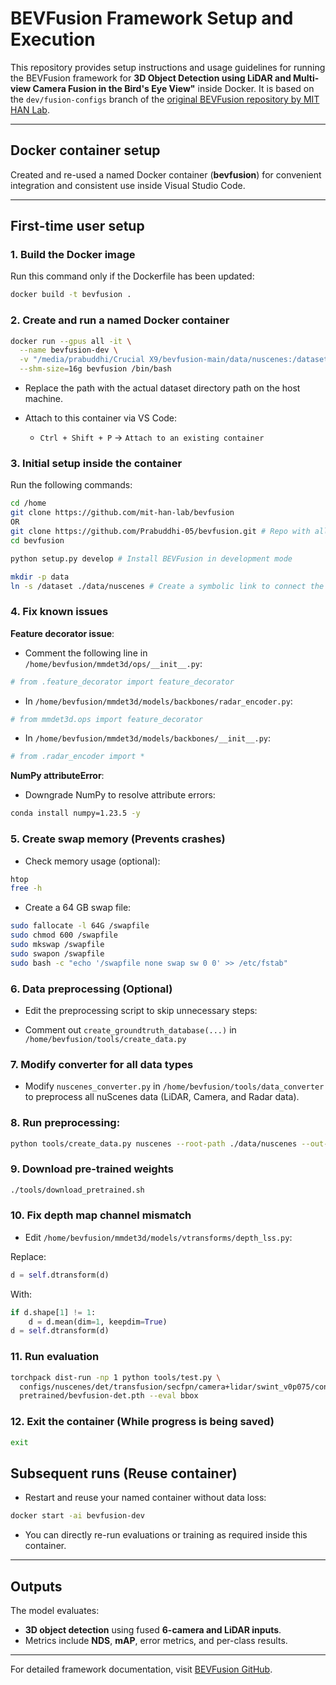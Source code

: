 # BEVFusion Framework Setup and Execution

This repository provides setup instructions and usage guidelines for running the BEVFusion framework for **3D Object Detection using LiDAR and Multi-view Camera Fusion in the Bird's Eye View"** inside Docker. It is based on the ```dev/fusion-configs``` branch of the [original BEVFusion repository by MIT HAN Lab](https://github.com/mit-han-lab/bevfusion).

---
## Docker container setup

Created and re-used a named Docker container (**bevfusion**) for convenient integration and consistent use inside Visual Studio Code.

---

## First-time user setup

### 1. Build the Docker image

Run this command only if the Dockerfile has been updated:

```bash
docker build -t bevfusion .
```

### 2. Create and run a named Docker container

```bash
docker run --gpus all -it \
  --name bevfusion-dev \
  -v "/media/prabuddhi/Crucial X9/bevfusion-main/data/nuscenes:/dataset" \
  --shm-size=16g bevfusion /bin/bash
```

* Replace the path with the actual dataset directory path on the host machine.

* Attach to this container via VS Code:

  * `Ctrl + Shift + P` → `Attach to an existing container`


### 3. Initial setup inside the container

Run the following commands:

```bash
cd /home
git clone https://github.com/mit-han-lab/bevfusion
OR
git clone https://github.com/Prabuddhi-05/bevfusion.git # Repo with all the modifications mentioned below (except numpy installation)
cd bevfusion

python setup.py develop # Install BEVFusion in development mode

mkdir -p data
ln -s /dataset ./data/nuscenes # Create a symbolic link to connect the dataset on the host machine to Docker 
```

### 4. Fix known issues

**Feature decorator issue**:

* Comment the following line in `/home/bevfusion/mmdet3d/ops/__init__.py`:

```python
# from .feature_decorator import feature_decorator
```

* In `/home/bevfusion/mmdet3d/models/backbones/radar_encoder.py`:

```python
# from mmdet3d.ops import feature_decorator
```

* In `/home/bevfusion/mmdet3d/models/backbones/__init__.py`:

```python
# from .radar_encoder import *
```

**NumPy attributeError**:

* Downgrade NumPy to resolve attribute errors:

```bash
conda install numpy=1.23.5 -y
```

### 5. Create swap memory (Prevents crashes)

* Check memory usage (optional):

```bash
htop
free -h
```

* Create a 64 GB swap file:

```bash
sudo fallocate -l 64G /swapfile
sudo chmod 600 /swapfile
sudo mkswap /swapfile
sudo swapon /swapfile
sudo bash -c "echo '/swapfile none swap sw 0 0' >> /etc/fstab"
```

### 6. Data preprocessing (Optional)

* Edit the preprocessing script to skip unnecessary steps:

* Comment out `create_groundtruth_database(...)` in `/home/bevfusion/tools/create_data.py`


### 7. Modify converter for all data types

* Modify `nuscenes_converter.py` in `/home/bevfusion/tools/data_converter` to preprocess all nuScenes data (LiDAR, Camera, and Radar data).

### 8. Run preprocessing:

```bash
python tools/create_data.py nuscenes --root-path ./data/nuscenes --out-dir ./data/nuscenes --extra-tag nuscenes --version v1.0
```

### 9. Download pre-trained weights

```bash
./tools/download_pretrained.sh
```

### 10. Fix depth map channel mismatch

* Edit `/home/bevfusion/mmdet3d/models/vtransforms/depth_lss.py`:

Replace:

```python
d = self.dtransform(d)
```

With:

```python
if d.shape[1] != 1:
    d = d.mean(dim=1, keepdim=True)
d = self.dtransform(d)
```

### 11. Run evaluation

```bash
torchpack dist-run -np 1 python tools/test.py \
  configs/nuscenes/det/transfusion/secfpn/camera+lidar/swint_v0p075/convfuser.yaml \
  pretrained/bevfusion-det.pth --eval bbox
```
### 12. Exit the container (While progress is being saved)
```bash
exit

```

## Subsequent runs (Reuse container)

* Restart and reuse your named container without data loss:

```bash
docker start -ai bevfusion-dev
```

* You can directly re-run evaluations or training as required inside this container.

---

## Outputs

The model evaluates:

* **3D object detection** using fused **6-camera and LiDAR inputs**.
* Metrics include **NDS**, **mAP**, error metrics, and per-class results.

---

For detailed framework documentation, visit [BEVFusion GitHub](https://github.com/mit-han-lab/bevfusion).
